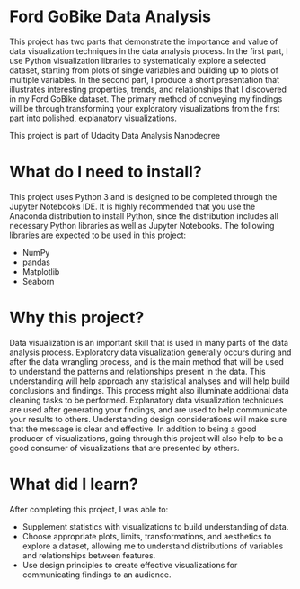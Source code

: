 # Ford GoBike Data Analysis
This project has two parts that demonstrate the importance and value of data visualization techniques in the data analysis process. In the first part, I use Python visualization libraries to systematically explore a selected dataset, starting from plots of single variables and building up to plots of multiple variables. In the second part, I produce a short presentation that illustrates interesting properties, trends, and relationships that I discovered in my Ford GoBike dataset. The primary method of conveying my findings will be through transforming your exploratory visualizations from the first part into polished, explanatory visualizations.

This project is part of Udacity Data Analysis Nanodegree

# What do I need to install?
This project uses Python 3 and is designed to be completed through the Jupyter Notebooks IDE. It is highly recommended that you use the Anaconda distribution to install Python, since the distribution includes all necessary Python libraries as well as Jupyter Notebooks. The following libraries are expected to be used in this project:
- NumPy
- pandas
- Matplotlib
- Seaborn

# Why this project?
Data visualization is an important skill that is used in many parts of the data analysis process. Exploratory data visualization generally occurs during and after the data wrangling process, and is the main method that will be used to understand the patterns and relationships present in the data. This understanding will help approach any statistical analyses and will help build conclusions and findings. This process might also illuminate additional data cleaning tasks to be performed. Explanatory data visualization techniques are used after generating your findings, and are used to help communicate your results to others. Understanding design considerations will make sure that the message is clear and effective. In addition to being a good producer of visualizations, going through this project will also help to be a good consumer of visualizations that are presented by others.

# What did I learn?
After completing this project, I was able to:
- Supplement statistics with visualizations to build understanding of data.
- Choose appropriate plots, limits, transformations, and aesthetics to explore a dataset, allowing me to understand distributions of variables and relationships between features.
- Use design principles to create effective visualizations for communicating findings to an audience.
